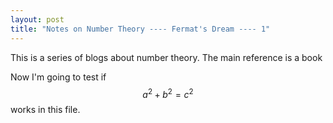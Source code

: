 ```yaml
---
layout: post
title: "Notes on Number Theory ---- Fermat's Dream ---- 1"
---
```


This is a series of blogs about number theory. The main reference is a book

Now I'm going to test if $$a^2 + b^2 = c^2$$ works in this file. 